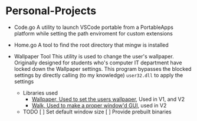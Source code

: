 # Personal-Projects
 * Code.go
    A utility to launch VSCode portable from a PortableApps platform while setting the path enviroment for custom extensions
 * Home.go
    A tool to find the root directory that mingw is installed

 * Wallpaper Tool
    This utility is used to change the user's wallpaper. Originally designed for students who's
    computer IT department have locked down the Wallpaper settings. This program bypasses the 
    blocked settings by directly calling (to my knowledge) `user32.dll` to apply the settings
    * Libraries used
      * [Wallpaper, Used to set the users wallpaper](https://github.com/reujab/wallpaper), Used in V1, and V2
      * [Walk, Used to make a proper window'd GUI](github.com/lxn/walk), used in V2
    * TODO
      [ ] Set default window size
      [ ] Provide prebuilt binaries    

